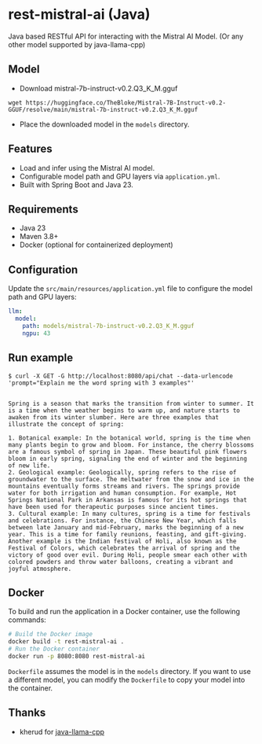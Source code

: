 # rest-mistral-ai (Java)

Java based RESTful API for interacting with the Mistral AI Model.  (Or any other model supported by java-llama-cpp)

## Model

- Download mistral-7b-instruct-v0.2.Q3_K_M.gguf
```
wget https://huggingface.co/TheBloke/Mistral-7B-Instruct-v0.2-GGUF/resolve/main/mistral-7b-instruct-v0.2.Q3_K_M.gguf
```
- Place the downloaded model in the `models` directory.

## Features

- Load and infer using the Mistral AI model.
- Configurable model path and GPU layers via `application.yml`.
- Built with Spring Boot and Java 23.

## Requirements

- Java 23
- Maven 3.8+
- Docker (optional for containerized deployment)


## Configuration

Update the `src/main/resources/application.yml` file to configure the model path and GPU layers:

```yaml
llm:
  model:
    path: models/mistral-7b-instruct-v0.2.Q3_K_M.gguf
    ngpu: 43
```

## Run example

```
$ curl -X GET -G http://localhost:8080/api/chat --data-urlencode 'prompt="Explain me the word spring with 3 examples"'


Spring is a season that marks the transition from winter to summer. It is a time when the weather begins to warm up, and nature starts to awaken from its winter slumber. Here are three examples that illustrate the concept of spring:

1. Botanical example: In the botanical world, spring is the time when many plants begin to grow and bloom. For instance, the cherry blossoms are a famous symbol of spring in Japan. These beautiful pink flowers bloom in early spring, signaling the end of winter and the beginning of new life.
2. Geological example: Geologically, spring refers to the rise of groundwater to the surface. The meltwater from the snow and ice in the mountains eventually forms streams and rivers. The springs provide water for both irrigation and human consumption. For example, Hot Springs National Park in Arkansas is famous for its hot springs that have been used for therapeutic purposes since ancient times.
3. Cultural example: In many cultures, spring is a time for festivals and celebrations. For instance, the Chinese New Year, which falls between late January and mid-February, marks the beginning of a new year. This is a time for family reunions, feasting, and gift-giving. Another example is the Indian festival of Holi, also known as the Festival of Colors, which celebrates the arrival of spring and the victory of good over evil. During Holi, people smear each other with colored powders and throw water balloons, creating a vibrant and joyful atmosphere.
```


## Docker

To build and run the application in a Docker container, use the following commands:

```bash
# Build the Docker image
docker build -t rest-mistral-ai .
# Run the Docker container
docker run -p 8080:8080 rest-mistral-ai
```

`Dockerfile` assumes the model is in the `models` directory. If you want to use a different model, you can modify the `Dockerfile` to copy your model into the container.

## Thanks
- kherud for [java-llama-cpp](https://github.com/kherud/java-llama.cpp)
